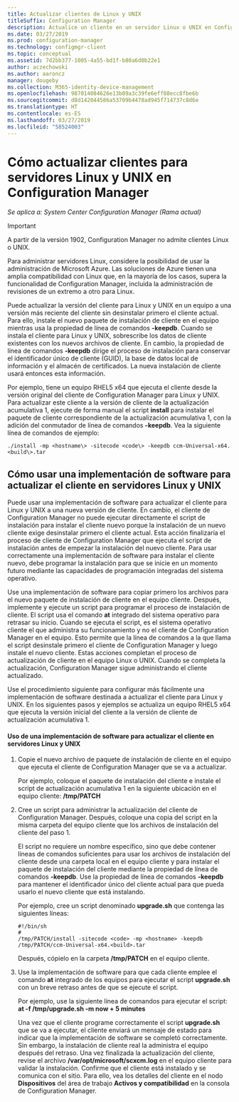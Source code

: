 ```yaml
---
title: Actualizar clientes de Linux y UNIX
titleSuffix: Configuration Manager
description: Actualice un cliente en un servidor Linux o UNIX en Configuration Manager.
ms.date: 03/27/2019
ms.prod: configuration-manager
ms.technology: configmgr-client
ms.topic: conceptual
ms.assetid: 7d2bb377-1005-4a55-bd1f-b80a6d0b22e1
author: aczechowski
ms.author: aaroncz
manager: dougeby
ms.collection: M365-identity-device-management
ms.openlocfilehash: 987014084626e13b09a3c39fe6eff08ecc8fbe6b
ms.sourcegitcommit: d8d142044586a53709b4478ad945f714737c8d6e
ms.translationtype: HT
ms.contentlocale: es-ES
ms.lasthandoff: 03/27/2019
ms.locfileid: "58524003"
---
```

# <a name="how-to-upgrade-clients-for-linux-and-unix-servers-in-configuration-manager"></a>Cómo actualizar clientes para servidores Linux y UNIX en Configuration Manager

*Se aplica a: System Center Configuration Manager (Rama actual)*

> [!Important]  
> A partir de la versión 1902, Configuration Manager no admite clientes Linux o UNIX. 
> 
> Para administrar servidores Linux, considere la posibilidad de usar la administración de Microsoft Azure. Las soluciones de Azure tienen una amplia compatibilidad con Linux que, en la mayoría de los casos, supera la funcionalidad de Configuration Manager, incluida la administración de revisiones de un extremo a otro para Linux.

Puede actualizar la versión del cliente para Linux y UNIX en un equipo a una versión más reciente del cliente sin desinstalar primero el cliente actual. Para ello, instale el nuevo paquete de instalación de cliente en el equipo mientras usa la propiedad de línea de comandos **-keepdb**. Cuando se instala el cliente para Linux y UNIX, sobrescribe los datos de cliente existentes con los nuevos archivos de cliente. En cambio, la propiedad de línea de comandos **-keepdb** dirige el proceso de instalación para conservar el identificador único de cliente (GUID), la base de datos local de información y el almacén de certificados. La nueva instalación de cliente usará entonces esta información.  

 Por ejemplo, tiene un equipo RHEL5 x64 que ejecuta el cliente desde la versión original del cliente de Configuration Manager para Linux y UNIX. Para actualizar este cliente a la versión de cliente de la actualización acumulativa 1, ejecute de forma manual el script **install** para instalar el paquete de cliente correspondiente de la actualización acumulativa 1, con la adición del conmutador de línea de comandos **-keepdb**. Vea la siguiente línea de comandos de ejemplo:  

`./install -mp <hostname\> -sitecode <code\> -keepdb ccm-Universal-x64.<build\>.tar`  



## <a name="how-to-use-a-software-deployment-to-upgrade-the-client-on-linux-and-unix-servers"></a>Cómo usar una implementación de software para actualizar el cliente en servidores Linux y UNIX  
 Puede usar una implementación de software para actualizar el cliente para Linux y UNIX a una nueva versión de cliente. En cambio, el cliente de Configuration Manager no puede ejecutar directamente el script de instalación para instalar el cliente nuevo porque la instalación de un nuevo cliente exige desinstalar primero el cliente actual. Esta acción finalizaría el proceso de cliente de Configuration Manager que ejecuta el script de instalación antes de empezar la instalación del nuevo cliente. Para usar correctamente una implementación de software para instalar el cliente nuevo, debe programar la instalación para que se inicie en un momento futuro mediante las capacidades de programación integradas del sistema operativo.  

 Use una implementación de software para copiar primero los archivos para el nuevo paquete de instalación de cliente en el equipo cliente. Después, implemente y ejecute un script para programar el proceso de instalación de cliente. El script usa el comando **at** integrado del sistema operativo para retrasar su inicio. Cuando se ejecuta el script, es el sistema operativo cliente el que administra su funcionamiento y no el cliente de Configuration Manager en el equipo. Esto permite que la línea de comandos a la que llama el script desinstale primero el cliente de Configuration Manager y luego instale el nuevo cliente. Estas acciones completan el proceso de actualización de cliente en el equipo Linux o UNIX. Cuando se completa la actualización, Configuration Manager sigue administrando el cliente actualizado.  

 Use el procedimiento siguiente para configurar más fácilmente una implementación de software destinada a actualizar el cliente para Linux y UNIX. En los siguientes pasos y ejemplos se actualiza un equipo RHEL5 x64 que ejecuta la versión inicial del cliente a la versión de cliente de actualización acumulativa 1.  

#### <a name="to-use-a-software-deployment-to-upgrade-the-client-on-linux-and-unix-servers"></a>Uso de una implementación de software para actualizar el cliente en servidores Linux y UNIX  

1. Copie el nuevo archivo de paquete de instalación de cliente en el equipo que ejecuta el cliente de Configuration Manager que se va a actualizar.  

    Por ejemplo, coloque el paquete de instalación del cliente e instale el script de actualización acumulativa 1 en la siguiente ubicación en el equipo cliente: **/tmp/PATCH**  

2. Cree un script para administrar la actualización del cliente de Configuration Manager. Después, coloque una copia del script en la misma carpeta del equipo cliente que los archivos de instalación del cliente del paso 1.  

    El script no requiere un nombre específico, sino que debe contener líneas de comandos suficientes para usar los archivos de instalación del cliente desde una carpeta local en el equipo cliente y para instalar el paquete de instalación del cliente mediante la propiedad de línea de comandos **-keepdb**. Use la propiedad de línea de comandos **-keepdb** para mantener el identificador único del cliente actual para que pueda usarlo el nuevo cliente que está instalando.  

    Por ejemplo, cree un script denominado **upgrade.sh** que contenga las siguientes líneas:  

   ```  
   #!/bin/sh  
   #  
   /tmp/PATCH/install -sitecode <code> -mp <hostname> -keepdb /tmp/PATCH/ccm-Universal-x64.<build>.tar  

   ```  

    Después, cópielo en la carpeta **/tmp/PATCH** en el equipo cliente.

3. Use la implementación de software para que cada cliente emplee el comando **at** integrado de los equipos para ejecutar el script **upgrade.sh** con un breve retraso antes de que se ejecute el script.  

    Por ejemplo, use la siguiente línea de comandos para ejecutar el script: **at -f /tmp/upgrade.sh -m now + 5 minutes**  

   Una vez que el cliente programe correctamente el script **upgrade.sh** que se va a ejecutar, el cliente enviará un mensaje de estado para indicar que la implementación de software se completó correctamente. Sin embargo, la instalación de cliente real la administra el equipo después del retraso. Una vez finalizada la actualización del cliente, revise el archivo **/var/opt/microsoft/scxcm.log** en el equipo cliente para validar la instalación. Confirme que el cliente está instalado y se comunica con el sitio. Para ello, vea los detalles del cliente en el nodo **Dispositivos** del área de trabajo **Activos y compatibilidad** en la consola de Configuration Manager.  
